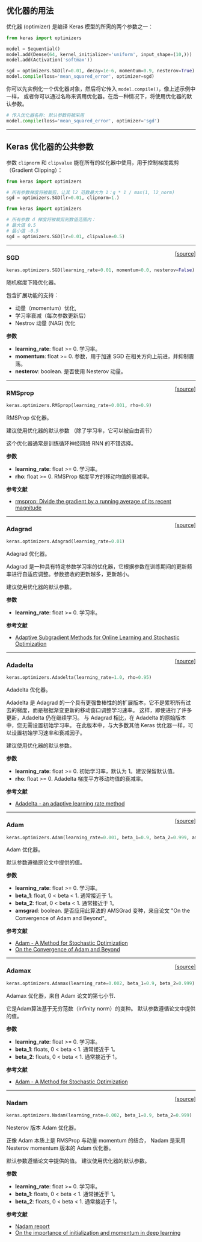 
## 优化器的用法

优化器 (optimizer) 是编译 Keras 模型的所需的两个参数之一：

```python
from keras import optimizers

model = Sequential()
model.add(Dense(64, kernel_initializer='uniform', input_shape=(10,)))
model.add(Activation('softmax'))

sgd = optimizers.SGD(lr=0.01, decay=1e-6, momentum=0.9, nesterov=True)
model.compile(loss='mean_squared_error', optimizer=sgd)
```

你可以先实例化一个优化器对象，然后将它传入 `model.compile()`，像上述示例中一样，
或者你可以通过名称来调用优化器。在后一种情况下，将使用优化器的默认参数。


```python
# 传入优化器名称: 默认参数将被采用
model.compile(loss='mean_squared_error', optimizer='sgd')
```

---

## Keras 优化器的公共参数


参数 `clipnorm` 和 `clipvalue` 能在所有的优化器中使用，用于控制梯度裁剪（Gradient Clipping）：

```python
from keras import optimizers

# 所有参数梯度将被裁剪，让其 l2 范数最大为 1：g * 1 / max(1, l2_norm)
sgd = optimizers.SGD(lr=0.01, clipnorm=1.)
```

```python
from keras import optimizers

# 所有参数 d 梯度将被裁剪到数值范围内：
# 最大值 0.5
# 最小值 -0.5
sgd = optimizers.SGD(lr=0.01, clipvalue=0.5)
```

---

<span style="float:right;">[[source]](https://github.com/keras-team/keras/blob/master/keras/optimizers.py#L164)</span>
### SGD

```python
keras.optimizers.SGD(learning_rate=0.01, momentum=0.0, nesterov=False)
```

随机梯度下降优化器。

包含扩展功能的支持：
- 动量（momentum）优化,
- 学习率衰减（每次参数更新后）
- Nestrov 动量 (NAG) 优化

__参数__

- __learning_rate__: float >= 0. 学习率。
- __momentum__: float >= 0. 参数，用于加速 SGD 在相关方向上前进，并抑制震荡。
- __nesterov__: boolean. 是否使用 Nesterov 动量。

----

<span style="float:right;">[[source]](https://github.com/keras-team/keras/blob/master/keras/optimizers.py#L229)</span>
### RMSprop

```python
keras.optimizers.RMSprop(learning_rate=0.001, rho=0.9)
```

RMSProp 优化器。

建议使用优化器的默认参数
（除了学习率，它可以被自由调节）


这个优化器通常是训练循环神经网络 RNN 的不错选择。

__参数__

- __learning_rate__: float >= 0. 学习率。
- __rho__: float >= 0. RMSProp 梯度平方的移动均值的衰减率。

__参考文献__

- [rmsprop: Divide the gradient by a running average of its recent magnitude](http://www.cs.toronto.edu/~tijmen/csc321/slides/lecture_slides_lec6.pdf)

----

<span style="float:right;">[[source]](https://github.com/keras-team/keras/blob/master/keras/optimizers.py#L303)</span>
### Adagrad

```python
keras.optimizers.Adagrad(learning_rate=0.01)
```

Adagrad 优化器。

Adagrad 是一种具有特定参数学习率的优化器，它根据参数在训练期间的更新频率进行自适应调整。参数接收的更新越多，更新越小。

建议使用优化器的默认参数。

__参数__

- __learning_rate__: float >= 0. 学习率。

__参考文献__

- [Adaptive Subgradient Methods for Online Learning and Stochastic Optimization](http://www.jmlr.org/papers/volume12/duchi11a/duchi11a.pdf)

----

<span style="float:right;">[[source]](https://github.com/keras-team/keras/blob/master/keras/optimizers.py#L376)</span>
### Adadelta

```python
keras.optimizers.Adadelta(learning_rate=1.0, rho=0.95)
```

Adadelta 优化器。

Adadelta 是 Adagrad 的一个具有更强鲁棒性的的扩展版本，它不是累积所有过去的梯度，而是根据渐变更新的移动窗口调整学习速率。 
这样，即使进行了许多更新，Adadelta 仍在继续学习。 与 Adagrad 相比，在 Adadelta 的原始版本中，您无需设置初始学习率。 
在此版本中，与大多数其他 Keras 优化器一样，可以设置初始学习速率和衰减因子。

建议使用优化器的默认参数。

__参数__

- __learning_rate__: float >= 0. 初始学习率，默认为 1。建议保留默认值。
- __rho__: float >= 0. Adadelta 梯度平方移动均值的衰减率。

__参考文献__

- [Adadelta - an adaptive learning rate method](http://arxiv.org/abs/1212.5701)

----

<span style="float:right;">[[source]](https://github.com/keras-team/keras/blob/master/keras/optimizers.py#L467)</span>
### Adam

```python
keras.optimizers.Adam(learning_rate=0.001, beta_1=0.9, beta_2=0.999, amsgrad=False)
```

Adam 优化器。

默认参数遵循原论文中提供的值。


__参数__

- __learning_rate__: float >= 0. 学习率。
- __beta_1__: float, 0 < beta < 1. 通常接近于 1。
- __beta_2__: float, 0 < beta < 1. 通常接近于 1。
- __amsgrad__: boolean. 是否应用此算法的 AMSGrad 变种，来自论文 "On the Convergence of Adam and Beyond"。

__参考文献__

- [Adam - A Method for Stochastic Optimization](http://arxiv.org/abs/1412.6980v8)
- [On the Convergence of Adam and Beyond](https://openreview.net/forum?id=ryQu7f-RZ)

----

<span style="float:right;">[[source]](https://github.com/keras-team/keras/blob/master/keras/optimizers.py#L567)</span>
### Adamax

```python
keras.optimizers.Adamax(learning_rate=0.002, beta_1=0.9, beta_2=0.999)
```

Adamax 优化器，来自 Adam 论文的第七小节.

它是Adam算法基于无穷范数（infinity norm）的变种。
默认参数遵循论文中提供的值。

__参数__

- __learning_rate__: float >= 0. 学习率。
- __beta_1__: floats, 0 < beta < 1. 通常接近于 1。
- __beta_2__: floats, 0 < beta < 1. 通常接近于 1。

__参考文献__

- [Adam - A Method for Stochastic Optimization](http://arxiv.org/abs/1412.6980v8)

----

<span style="float:right;">[[source]](https://github.com/keras-team/keras/blob/master/keras/optimizers.py#L645)</span>
### Nadam

```python
keras.optimizers.Nadam(learning_rate=0.002, beta_1=0.9, beta_2=0.999)
```

Nesterov 版本 Adam 优化器。

正像 Adam 本质上是 RMSProp 与动量 momentum 的结合，
Nadam 是采用 Nesterov momentum 版本的 Adam 优化器。

默认参数遵循论文中提供的值。
建议使用优化器的默认参数。


__参数__

- __learning_rate__: float >= 0. 学习率。
- __beta_1__: floats, 0 < beta < 1. 通常接近于 1。
- __beta_2__: floats, 0 < beta < 1. 通常接近于 1。

__参考文献__

- [Nadam report](http://cs229.stanford.edu/proj2015/054_report.pdf)
- [On the importance of initialization and momentum in deep learning](http://www.cs.toronto.edu/~fritz/absps/momentum.pdf)
